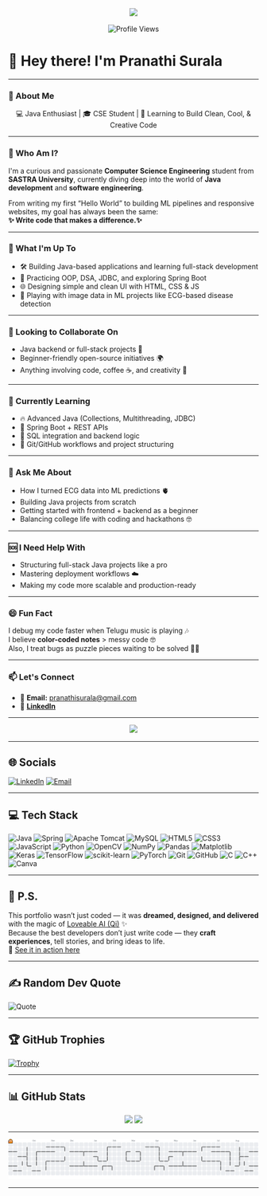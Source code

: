 <div align="center">
  <img height="150" src="https://media.tenor.com/S59bPkT0pqcAAAAC/programming.gif" />
</div>

<p align="center">
  <img src="https://komarev.com/ghpvc/?username=PranathiSurala&label=Profile%20views&color=0e75b6&style=flat" alt="Profile Views" />
</p>

# 👋 Hey there! I'm Pranathi Surala

---

### 💫 About Me

<p align="center">💻 Java Enthusiast | 🎓 CSE Student | 🌱 Learning to Build Clean, Cool, & Creative Code</p>

---

### 🧠 Who Am I?

I'm a curious and passionate **Computer Science Engineering** student from **SASTRA University**, currently diving deep into the world of **Java development** and **software engineering**.

From writing my first “Hello World” to building ML pipelines and responsive websites, my goal has always been the same:  
**✨ Write code that makes a difference.✨**

---

### 🚀 What I'm Up To

- 🛠️ Building Java-based applications and learning full-stack development  
- 🎯 Practicing OOP, DSA, JDBC, and exploring Spring Boot  
- 🌐 Designing simple and clean UI with HTML, CSS & JS  
- 📸 Playing with image data in ML projects like ECG-based disease detection  

---

### 🤝 Looking to Collaborate On

- Java backend or full-stack projects 🧩  
- Beginner-friendly open-source initiatives 🌍  
- Anything involving code, coffee ☕, and creativity 🎨  

---

### 🌱 Currently Learning

- 🔥 Advanced Java (Collections, Multithreading, JDBC)  
- 🧠 Spring Boot + REST APIs  
- 💾 SQL integration and backend logic  
- 🧰 Git/GitHub workflows and project structuring  

---

### 💬 Ask Me About

- How I turned ECG data into ML predictions 🫀  
- Building Java projects from scratch  
- Getting started with frontend + backend as a beginner  
- Balancing college life with coding and hackathons 🤓  

---

### 🆘 I Need Help With

- Structuring full-stack Java projects like a pro  
- Mastering deployment workflows ☁️  
- Making my code more scalable and production-ready  

---

### 😄 Fun Fact

I debug my code faster when Telugu music is playing 🎶  
I believe **color-coded notes** > messy code 🤓  
Also, I treat bugs as puzzle pieces waiting to be solved 🧩✨  

---

### 📫 Let's Connect

- 📧 **Email:** pranathisurala@gmail.com  
- 💼 [**LinkedIn**](https://www.linkedin.com/in/surala-pranathi)

---

<p align="center">
  <img src="https://readme-typing-svg.herokuapp.com/?lines=I+code+Java+like+a+pro!;I+love+clean+and+simple+code.;Always+curious,+always+learning!&center=true&width=500&height=50">
</p>

---

## 🌐 Socials

[![LinkedIn](https://img.shields.io/badge/LinkedIn-%230077B5.svg?logo=linkedin&logoColor=white)](https://www.linkedin.com/in/surala-pranathi)
[![Email](https://img.shields.io/badge/Email-D14836?logo=gmail&logoColor=white)](mailto:pranathisurala@gmail.com)

---

## 💻 Tech Stack

![Java](https://img.shields.io/badge/java-%23ED8B00.svg?style=for-the-badge&logo=openjdk&logoColor=white)
![Spring](https://img.shields.io/badge/spring-%236DB33F.svg?style=for-the-badge&logo=spring&logoColor=white)
![Apache Tomcat](https://img.shields.io/badge/apache%20tomcat-%23F8DC75.svg?style=for-the-badge&logo=apache-tomcat&logoColor=black)
![MySQL](https://img.shields.io/badge/mysql-4479A1.svg?style=for-the-badge&logo=mysql&logoColor=white)
![HTML5](https://img.shields.io/badge/html5-%23E34F26.svg?style=for-the-badge&logo=html5&logoColor=white)
![CSS3](https://img.shields.io/badge/css3-%231572B6.svg?style=for-the-badge&logo=css3&logoColor=white)
![JavaScript](https://img.shields.io/badge/javascript-%23323330.svg?style=for-the-badge&logo=javascript&logoColor=%23F7DF1E)
![Python](https://img.shields.io/badge/python-3670A0?style=for-the-badge&logo=python&logoColor=ffdd54)
![OpenCV](https://img.shields.io/badge/opencv-%23white.svg?style=for-the-badge&logo=opencv&logoColor=white)
![NumPy](https://img.shields.io/badge/numpy-%23013243.svg?style=for-the-badge&logo=numpy&logoColor=white)
![Pandas](https://img.shields.io/badge/pandas-%23150458.svg?style=for-the-badge&logo=pandas&logoColor=white)
![Matplotlib](https://img.shields.io/badge/Matplotlib-%23ffffff.svg?style=for-the-badge&logo=Matplotlib&logoColor=black)
![Keras](https://img.shields.io/badge/Keras-%23D00000.svg?style=for-the-badge&logo=Keras&logoColor=white)
![TensorFlow](https://img.shields.io/badge/TensorFlow-%23FF6F00.svg?style=for-the-badge&logo=TensorFlow&logoColor=white)
![scikit-learn](https://img.shields.io/badge/scikit--learn-%23F7931E.svg?style=for-the-badge&logo=scikit-learn&logoColor=white)
![PyTorch](https://img.shields.io/badge/PyTorch-%23EE4C2C.svg?style=for-the-badge&logo=PyTorch&logoColor=white)
![Git](https://img.shields.io/badge/git-%23F05033.svg?style=for-the-badge&logo=git&logoColor=white)
![GitHub](https://img.shields.io/badge/github-%23121011.svg?style=for-the-badge&logo=github&logoColor=white)
![C](https://img.shields.io/badge/c-%2300599C.svg?style=for-the-badge&logo=c&logoColor=white)
![C++](https://img.shields.io/badge/c++-%2300599C.svg?style=for-the-badge&logo=c%2B%2B&logoColor=white)
![Canva](https://img.shields.io/badge/Canva-%2300C4CC.svg?style=for-the-badge&logo=Canva&logoColor=white)

---
## 🔮 P.S. 
This portfolio wasn’t just coded — it was **dreamed, designed, and delivered** with the magic of [Loveable AI (Qi)](https://lovable.dev/) ✨  
Because the best developers don’t just write code — they **craft experiences**, tell stories, and bring ideas to life.  
🚀 [See it in action here](https://pranathi-portfolio.lovable.app)

---

## ✍️ Random Dev Quote

![Quote](https://quotes-github-readme.vercel.app/api?type=horizontal&theme=radical)

---

## 🏆 GitHub Trophies

[![Trophy](https://github-profile-trophy.vercel.app/?username=PranathiSurala&theme=radical&column=4)](https://github.com/ryo-ma/github-profile-trophy)

---

## 📊 GitHub Stats

<div align="center">
  <img src="https://github-readme-stats.vercel.app/api/top-langs?username=PranathiSurala&locale=en&hide_title=false&layout=compact&card_width=320&langs_count=5&theme=dracula&hide_border=false&order=2" height="150" />
  <img src="https://streak-stats.demolab.com?user=PranathiSurala&locale=en&mode=daily&theme=dark&hide_border=false&border_radius=5&order=3" height="220" />
</div>

---

<picture>
  <source media="(prefers-color-scheme: dark)" srcset="https://raw.githubusercontent.com/PranathiSurala/PranathiSurala/output/pacman-contribution-graph-dark.svg">
  <source media="(prefers-color-scheme: light)" srcset="https://raw.githubusercontent.com/PranathiSurala/PranathiSurala/output/pacman-contribution-graph.svg">
  <img alt="Pacman contribution graph" src="https://raw.githubusercontent.com/PranathiSurala/PranathiSurala/output/pacman-contribution-graph.svg">
</picture>

---

